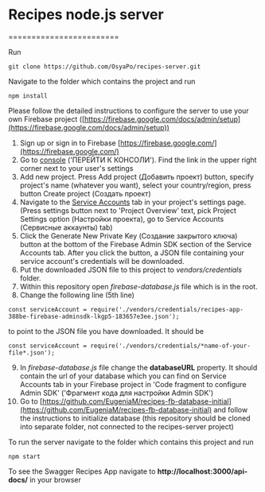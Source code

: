 # Recipes node.js server
========================

Run
```
git clone https://github.com/OsyaPo/recipes-server.git
```

Navigate to the folder which contains the project and run
```
npm install
```

Please follow the detailed instructions to configure the server to use your own Firebase project ([https://firebase.google.com/docs/admin/setup](https://firebase.google.com/docs/admin/setup))
1.  Sign up or sign in to Firebase [https://firebase.google.com/](https://firebase.google.com/)
2.  Go to [console](https://console.firebase.google.com/) ('ПЕРЕЙТИ К КОНСОЛИ'). Find the link in the upper right corner next to your user's settings
3.  Add new project. Press Add project (Добавить проект) button, specify project's name (whatever you want), select your country/region, press button Create project (Создать проект)
4.  Navigate to the [Service Accounts](https://console.firebase.google.com/project/_/settings/serviceaccounts/adminsdk) tab in your project's settings page. (Press settings button next to 'Project Overview' text, pick Project Settings option (Настройки проекта), go to Service Accounts (Сервисные аккаунты) tab)
5.  Click the Generate New Private Key (Создание закрытого ключа) button at the bottom of the Firebase Admin SDK section of the Service Accounts tab. After you click the button, a JSON file containing your service account's credentials will be downloaded.
6.  Put the downloaded JSON file to this project to *vendors/credentials* folder.
7.  Within this repository open *firebase-database.js* file which is in the root.
8.  Change the following line (5th line)

```
const serviceAccount = require('./vendors/credentials/recipes-app-388be-firebase-adminsdk-lkgp5-183657e3ee.json');
```

to point to the JSON file you have downloaded. It should be

```
const serviceAccount = require('./vendors/credentials/*name-of-your-file*.json');
```
9.  In  *firebase-database.js* file change the **databaseURL** property. It should contain the url of your database which you can find on Service Accounts tab in your Firebase project in 'Code fragment to configure Admin SDK' ('Фрагмент кода для настройки Admin SDK')
10. Go to [https://github.com/EugeniaM/recipes-fb-database-initial](https://github.com/EugeniaM/recipes-fb-database-initial) and follow the instructions to initialize database (this repository should be cloned into separate folder, not connected to the recipes-server project)

To run the server navigate to the folder which contains this project and run
```
npm start
```

To see the Swagger Recipes App navigate to **http://localhost:3000/api-docs/** in your browser